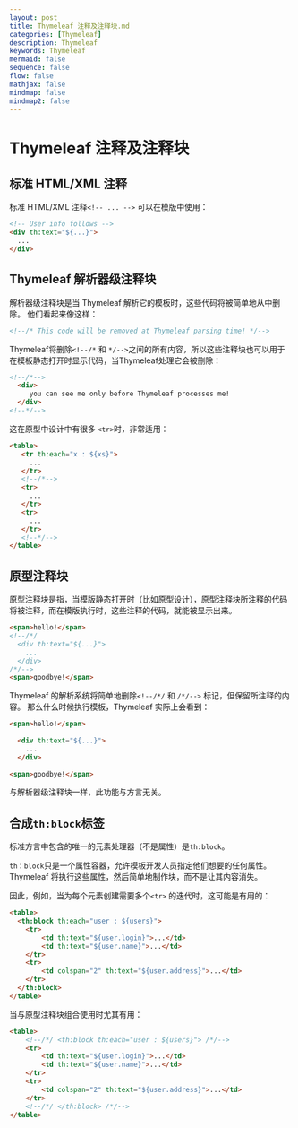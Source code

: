 ```yaml
---
layout: post
title: Thymeleaf 注释及注释块.md
categories: [Thymeleaf]
description: Thymeleaf
keywords: Thymeleaf
mermaid: false
sequence: false
flow: false
mathjax: false
mindmap: false
mindmap2: false
---
```

# Thymeleaf 注释及注释块

## 标准 HTML/XML 注释

标准 HTML/XML 注释`<!-- ... -->` 可以在模版中使用：


```html
<!-- User info follows -->
<div th:text="${...}">
  ...
</div>
```

## Thymeleaf 解析器级注释块

解析器级注释块是当 Thymeleaf 解析它的模板时，这些代码将被简单地从中删除。 他们看起来像这样：
```html
<!--/* This code will be removed at Thymeleaf parsing time! */-->
```

Thymeleaf将删除`<!--/*` 和 `*/-->`之间的所有内容，所以这些注释块也可以用于在模板静态打开时显示代码，当Thymeleaf处理它会被删除：

```html
<!--/*--> 
  <div>
     you can see me only before Thymeleaf processes me!
  </div>
<!--*/-->
```

这在原型中设计中有很多 `<tr>`时，非常适用：

```html
<table>
   <tr th:each="x : ${xs}">
     ...
   </tr>
   <!--/*-->
   <tr>
     ...
   </tr>
   <tr>
     ...
   </tr>
   <!--*/-->
</table>
```

## 原型注释块

原型注释块是指，当模版静态打开时（比如原型设计），原型注释块所注释的代码将被注释，而在模版执行时，这些注释的代码，就能被显示出来。

```html
<span>hello!</span>
<!--/*/
  <div th:text="${...}">
    ...
  </div>
/*/-->
<span>goodbye!</span>
```

Thymeleaf 的解析系统将简单地删除`<!--/*/` 和 `/*/-->` 标记，但保留所注释的内容。 那么什么时候执行模板，Thymeleaf 实际上会看到：


```html
<span>hello!</span>
 
  <div th:text="${...}">
    ...
  </div>
 
<span>goodbye!</span>
```

与解析器级注释块一样，此功能与方言无关。

## 合成`th:block`标签

标准方言中包含的唯一的元素处理器（不是属性）是`th:block`。

`th：block`只是一个属性容器，允许模板开发人员指定他们想要的任何属性。 Thymeleaf 将执行这些属性，然后简单地制作块，而不是让其内容消失。

因此，例如，当为每个元素创建需要多个`<tr>` 的迭代时，这可能是有用的：

```html
<table>
  <th:block th:each="user : ${users}">
    <tr>
        <td th:text="${user.login}">...</td>
        <td th:text="${user.name}">...</td>
    </tr>
    <tr>
        <td colspan="2" th:text="${user.address}">...</td>
    </tr>
  </th:block>
</table>
```

当与原型注释块组合使用时尤其有用：

```html
<table>
    <!--/*/ <th:block th:each="user : ${users}"> /*/-->
    <tr>
        <td th:text="${user.login}">...</td>
        <td th:text="${user.name}">...</td>
    </tr>
    <tr>
        <td colspan="2" th:text="${user.address}">...</td>
    </tr>
    <!--/*/ </th:block> /*/-->
</table>
```